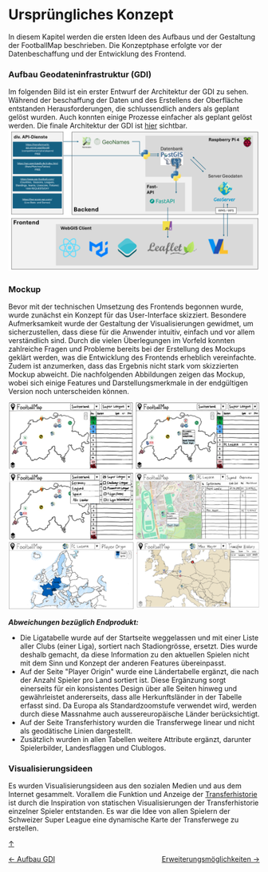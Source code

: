 # Ursprüngliches Konzept
<a id="top"></a>

In diesem Kapitel werden die ersten Ideen des Aufbaus und der Gestaltung der FootballMap beschrieben. Die Konzeptphase erfolgte vor der Datenbeschaffung und der Entwicklung des Frontend.

### Aufbau Geodateninfrastruktur (GDI)
<div id="gdi"></div>

Im folgenden Bild ist ein erster Entwurf der Architektur der GDI zu sehen. Während der beschaffung der Daten und des Erstellens der Oberfläche entstanden Herausforderungen, die schlussendlich anders als geplant gelöst wurden. Auch konnten einige Prozesse einfacher als geplant gelöst werden. Die finale Architektur der GDI ist [hier](#gdi-final) sichtbar.
![GDI Konzept](Bilder/GDI_Architektur_konzept.png)

### Mockup

Bevor mit der technischen Umsetzung des Frontends begonnen wurde, wurde zunächst ein Konzept für das User-Interface skizziert. Besondere Aufmerksamkeit wurde der Gestaltung der Visualisierungen gewidmet, um sicherzustellen, dass diese für die Anwender intuitiv, einfach und vor allem verständlich sind. Durch die vielen Überlegungen im Vorfeld konnten zahlreiche Fragen und Probleme bereits bei der Erstellung des Mockups geklärt werden, was die Entwicklung des Frontends erheblich vereinfachte. Zudem ist anzumerken, dass das Ergebnis nicht stark vom skizzierten Mockup abweicht. Die nachfolgenden Abbildungen zeigen das Mockup, wobei sich einige Features und Darstellungsmerkmale in der endgültigen Version noch unterscheiden können.

![mockup2](Bilder/mockup2.png)
![mockup1](Bilder/mockup1.png)

***Abweichungen bezüglich Endprodukt:***
- Die Ligatabelle wurde auf der Startseite weggelassen und mit einer Liste aller Clubs (einer Liga), sortiert nach Stadiongrösse, ersetzt. Dies wurde deshalb gemacht, da diese Information zu den aktuellen Spielen nicht mit dem Sinn und Konzept der anderen Features übereinpasst.
- Auf der Seite "Player Origin" wurde eine Ländertabelle ergänzt, die nach der Anzahl Spieler pro Land sortiert ist. Diese Ergänzung sorgt einerseits für ein konsistentes Design über alle Seiten hinweg und gewährleistet andererseits, dass alle Herkunftsländer in der Tabelle erfasst sind. Da Europa als Standardzoomstufe verwendet wird, werden durch diese Massnahme auch aussereuropäische Länder berücksichtigt.
- Auf der Seite Transferhistory wurden die Transferwege linear und nicht als geodätische Linien dargestellt.
- Zusätzlich wurden in allen Tabellen weitere Attribute ergänzt, darunter Spielerbilder, Landesflaggen und Clublogos.


### Visualisierungsideen
Es wurden Visualisierungsideen aus den sozialen Medien und aus dem Internet gesammelt. Vorallem die Funktion und Anzeige der [Transferhistorie](funktionen.md#transfer-history) ist durch die Inspiration von statischen Visualisierungen der Transferhistorie einzelner Spieler entstanden. Es war die Idee von allen Spielern der Schweizer Super League eine dynamische Karte der Transferwege zu erstellen.


[↑](#top)


<div style="display: flex; justify-content: space-between;">
  <div>
    <a href="aufbauGDI.md#top">← Aufbau GDI</a>
  </div>
  <div>
    <a href="ausblick.md#top">Erweiterungsmöglichkeiten →</a>
  </div>
</div>